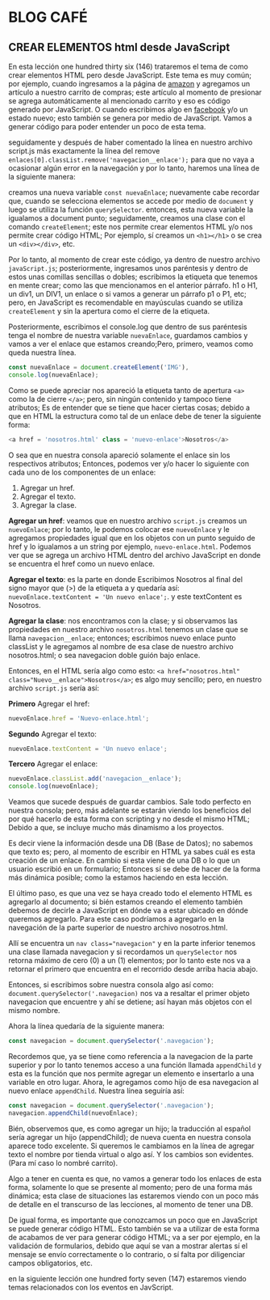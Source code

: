 <!-- In that lesson one hundred forty six (146) let's deal with the issue of createElement -->

# BLOG CAFÉ

## CREAR ELEMENTOS html desde JavaScript

En esta lección one hundred thirty six (146) trataremos el tema de como crear elementos HTML pero desde JavaScript. Este tema es muy común; por ejemplo, cuando ingresamos a la página de [amazon](https://www.amazon.es/) y agregamos un artículo a nuestro carrito de compras; este artículo al momento de presionar se agrega automáticamente al mencionado carrito y eso es código generado por JavaScript. O cuando escribimos algo en [facebook](https://www.facebook.com/?locale=es_LA) y/o un estado nuevo; esto también se genera por medio de JavaScript. Vamos a generar código para poder entender un poco de esta tema.

seguidamente y después de haber comentado la línea en nuestro archivo script.js más exactamente la línea del remove `enlaces[0].classList.remove('navegacion__enlace');` para que no vaya a ocasionar algún error en la navegación y por lo tanto, haremos una línea de la siguiente manera:

creamos una nueva variable  `const nuevaEnlace`; nuevamente cabe recordar que, cuando se selecciona elementos se accede por medio de `document` y luego se utiliza la función ``querySelector``. entonces, esta nueva variable la igualamos a document punto; seguidamente, creamos una clase con el comando `createElement`; este nos permite crear elementos HTML y/o nos permite crear código HTML; Por ejemplo, sí creamos un `<h1></h1>` o se crea un `<div></div>`, etc.

Por lo tanto, al momento de crear este código, ya dentro de nuestro archivo `javaScript.js`; posteriormente, ingresamos unos paréntesis y dentro de estos unas comillas sencillas o dobles; escribimos la etiqueta que tenemos en mente crear; como las que mencionamos en el anterior párrafo. h1 o H1, un div1, un DIV1, un enlace o si vamos a generar un párrafo p1 o P1, etc; pero, en JavaScript es recomendable en mayúsculas cuando se utiliza `createElement` y sin la apertura como el cierre de la etiqueta.

Posteriormente, escribimos el console.log que dentro de sus paréntesis tenga el nombre de nuestra variable `nuevaEnlace`, guardamos cambios y vamos a ver el enlace que estamos creando;Pero, primero, veamos como queda nuestra línea.

```JavaScript
const nuevaEnlace = document.createElement('IMG'),
console.log(nuevaEnlace);
```

Como se puede apreciar nos apareció la etiqueta tanto de apertura `<a>` como la de cierre `</a>`; pero, sin ningún contenido y tampoco tiene atributos; Es de entender que se tiene que hacer ciertas cosas; debido a que en HTML la estructura como tal de un enlace debe de tener la siguiente forma:

```JavaScript
<a href = 'nosotros.html' class = 'nuevo-enlace'>Nosotros</a>
```

O sea que en nuestra consola apareció solamente el enlace sin los respectivos atributos; Entonces, podemos ver y/o hacer lo siguiente con cada uno de los componentes de un enlace:

1. Agregar un href.
2. Agregar el texto.
3. Agregar la clase.

**Agregar un href**: veamos que en nuestro archivo `script.js` creamos un `nuevoEnlace`; por lo tanto, le podemos colocar ese `nuevoEnlace` y le agregamos propiedades igual que en los objetos con un punto seguido de href y lo igualamos a un string por ejemplo, `nuevo-enlace.html`. Podemos ver que se agrega un archivo HTML dentro del archivo JavaScript en donde se encuentra el href como un nuevo enlace.

**Agregar el texto**: es la parte en donde Escribimos Nosotros al final del signo mayor que (>) de la etiqueta a y quedaría así: `nuevoEnlace.textContent = 'Un nuevo enlace';`. y este textContent es Nosotros.

**Agregar la clase**: nos encontramos con la clase; y si observamos las propiedades en nuestro archivo `nosotros.html` tenemos un clase que se llama `navegacion__enlace`; entonces; escribimos nuevo enlace punto classList y le agregamos al nombre de esa clase de nuestro archivo nosotros.html; o sea navegacion doble guión bajo enlace.

Entonces, en el HTML sería algo como esto: `<a href="nosotros.html" class="Nuevo__enlace">Nosotros</a>`; es algo muy sencillo; pero, en nuestro archivo `script.js` sería así:

**Primero** Agregar el href:

```JavaScript
nuevoEnlace.href = 'Nuevo-enlace.html';
```

**Segundo** Agregar el texto:

```JavaScript
nuevoEnlace.textContent = 'Un nuevo enlace';
```

**Tercero** Agregar el enlace:

```JavaScript
nuevoEnlace.classList.add('navegacion__enlace');
console.log(nuevoEnlace);
```

Veamos que sucede después de guardar cambios. Sale todo perfecto en nuestra consola; pero, más adelante se estarán  viendo los beneficios del por qué hacerlo de esta forma con scripting y no desde el mismo HTML; Debido a que, se incluye mucho más dinamismo a los proyectos.

Es decir viene la información desde una DB (Base de Datos); no sabemos que texto es; pero, al momento de escribir en HTML ya sabes cuál es esta creación de un enlace. En cambio si esta viene de una DB o lo que un usuario escribió en un formulario; Entonces sí se debe de hacer de la forma más dinámica posible; como la estamos haciendo en esta lección.

El último paso, es que una vez se haya creado todo el elemento HTML es agregarlo al documento; si bién estamos creando el elemento también debemos de decirle a JavaScript en dónde va a estar ubicado en dónde queremos agregarlo. Para este caso podríamos a agregarlo en la navegación de la parte superior de nuestro archivo nosotros.html.

Allí se encuentra un `nav class="navegacion"` y en la parte inferior tenemos una clase llamada navegacion y si recordamos un `querySelector` nos retorna máximo de cero (0) a un (1) elementos; por lo tanto este nos va a retornar el primero que encuentra en el recorrido desde arriba hacia abajo.

Entonces, si escribimos sobre nuestra consola algo así como: `document.querySelector('.navegacion)` nos va a resaltar el primer objeto navegacion que encuentre y ahí se detiene; así hayan más objetos con el mismo nombre.

Ahora la línea quedaría de la siguiente manera:

```JavaScript
const navegacion = document.querySelector('.navegacion');
```

Recordemos que, ya se tiene como referencia a la navegacion de la parte superior y por lo tanto tenemos acceso a una función llamada `appendChild` y esta es la función que nos permite agregar un elemento e insertarlo a una variable en otro lugar. Ahora, le agregamos como hijo de esa navegacion al nuevo enlace `appendChild`. Nuestra línea seguiría así:

```JavaScript
const navegacion = document.querySelector('.navegacion');
navegacion.appendChild(nuevoEnlace);
```

Bién, observemos que, es como agregar un hijo; la traducción al español sería agregar un hijo (appendChild); de nueva cuenta en nuestra consola aparece todo excelente. Si queremos le cambiamos en la línea de agregar texto el nombre por tienda virtual o algo así. Y los cambios son evidentes. (Para mí caso lo nombré carrito).

Algo a tener en cuenta es que, no vamos a generar todo los enlaces de esta forma, solamente lo que se presente al momento; pero de una forma más dinámica; esta clase de situaciones las estaremos viendo con un poco más de detalle en el transcurso de las lecciones, al momento de tener una DB.

De igual forma, es importante que conozcamos un poco que en JavaScript se puede generar código HTML. Esto también se va a utilizar de esta forma de acabamos de ver para generar código HTML; va a ser por ejemplo, en la validación de formularios, debido que aquí se van a mostrar alertas sí el mensaje se envío correctamente o lo contrario, o sí falta por diligenciar campos obligatorios, etc.

en la siguiente lección one hundred forty seven (147) estaremos viendo temas relacionados con los eventos en JavScript.

